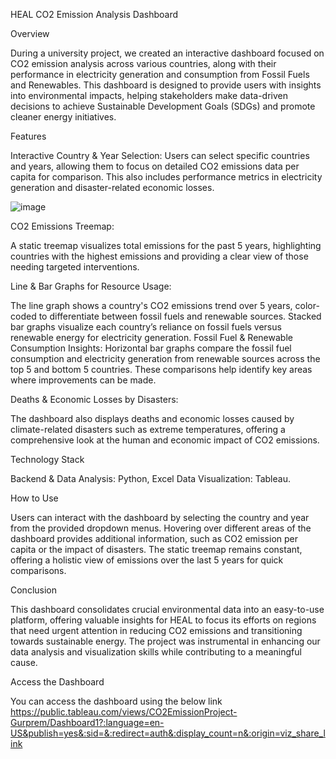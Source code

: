 HEAL CO2 Emission Analysis Dashboard

Overview

During a university project, we created an interactive dashboard focused on CO2 emission analysis across various countries, along with their performance in electricity generation and consumption from Fossil Fuels and Renewables. This dashboard is designed to provide users with insights into environmental impacts, helping stakeholders make data-driven decisions to achieve Sustainable Development Goals (SDGs) and promote cleaner energy initiatives.

Features

Interactive Country & Year Selection:
Users can select specific countries and years, allowing them to focus on detailed CO2 emissions data per capita for comparison. This also includes performance metrics in electricity generation and disaster-related economic losses.

![image](https://github.com/user-attachments/assets/cd630fd9-5569-4e28-9018-583ad902e63f)

CO2 Emissions Treemap:

A static treemap visualizes total emissions for the past 5 years, highlighting countries with the highest emissions and providing a clear view of those needing targeted interventions.

Line & Bar Graphs for Resource Usage:

The line graph shows a country's CO2 emissions trend over 5 years, color-coded to differentiate between fossil fuels and renewable sources.
Stacked bar graphs visualize each country’s reliance on fossil fuels versus renewable energy for electricity generation.
Fossil Fuel & Renewable Consumption Insights:
Horizontal bar graphs compare the fossil fuel consumption and electricity generation from renewable sources across the top 5 and bottom 5 countries. These comparisons help identify key areas where improvements can be made.

Deaths & Economic Losses by Disasters:

The dashboard also displays deaths and economic losses caused by climate-related disasters such as extreme temperatures, offering a comprehensive look at the human and economic impact of CO2 emissions.

Technology Stack

Backend & Data Analysis: Python, Excel
Data Visualization: Tableau.

How to Use

Users can interact with the dashboard by selecting the country and year from the provided dropdown menus. Hovering over different areas of the dashboard provides additional information, such as CO2 emission per capita or the impact of disasters. The static treemap remains constant, offering a holistic view of emissions over the last 5 years for quick comparisons.

Conclusion

This dashboard consolidates crucial environmental data into an easy-to-use platform, offering valuable insights for HEAL to focus its efforts on regions that need urgent attention in reducing CO2 emissions and transitioning towards sustainable energy. The project was instrumental in enhancing our data analysis and visualization skills while contributing to a meaningful cause.

Access the Dashboard

You can access the dashboard using the below link
https://public.tableau.com/views/CO2EmissionProject-Gurprem/Dashboard1?:language=en-US&publish=yes&:sid=&:redirect=auth&:display_count=n&:origin=viz_share_link
